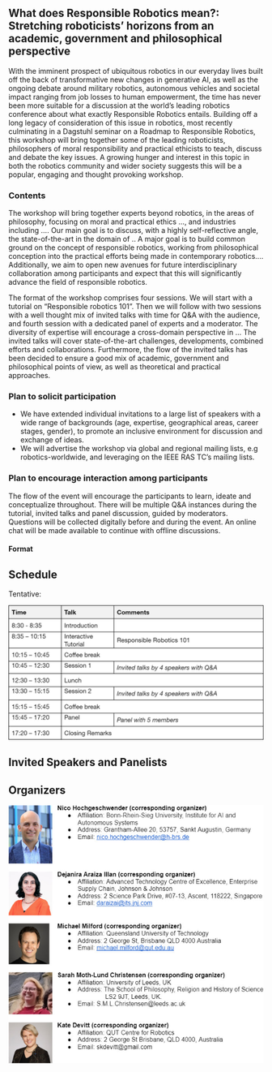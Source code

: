 ## What does Responsible Robotics mean?: Stretching roboticists’ horizons from an academic, government and philosophical perspective

With the imminent prospect of ubiquitous robotics in our everyday lives built off the back of transformative new changes in generative AI, as well as the ongoing debate around military robotics, autonomous vehicles and societal impact ranging from job losses to human empowerment, the time has never been more suitable for a discussion at the world’s leading robotics conference about what exactly Responsible Robotics entails. Building off a long legacy of consideration of this issue in robotics, most recently culminating in a Dagstuhl seminar on a Roadmap to Responsible Robotics, this workshop will bring together some of the leading roboticists, philosophers of moral responsibility and practical ethicists to teach, discuss and debate the key issues. A growing hunger and interest in this topic in both the robotics community and wider society suggests this will be a popular, engaging and thought provoking workshop.

### Contents

The workshop will bring together experts beyond robotics, in the areas of philosophy, focusing on moral and practical ethics …, and industries including …. Our main goal is to discuss, with a highly self-reflective angle, the state-of-the-art in the domain of .. A major goal is to build common ground on the concept of responsible robotics, working from philosophical conception into the practical efforts being made in contemporary robotics.... Additionally, we aim to open new avenues for future interdisciplinary collaboration among participants and expect that this will significantly advance the field of responsible robotics.

The format of the workshop comprises four sessions. We will start with a tutorial on “Responsible robotics 101”. Then we will follow with two sessions with a well thought mix of invited talks with time for Q&A with the audience, and fourth session with a dedicated panel of experts and a moderator. The diversity of expertise will encourage a cross-domain perspective in ... The invited talks will cover state-of-the-art challenges, developments, combined efforts and collaborations. Furthermore, the flow of the invited talks has been decided to ensure a good mix of academic, government and philosophical points of view, as well as theoretical and practical approaches.

### Plan to solicit participation

- We have extended individual invitations to a large list of speakers with a wide range of backgrounds (age, expertise, geographical areas, career stages, gender), to promote an inclusive environment for discussion and exchange of ideas.  
- We will advertise the workshop via global and regional mailing lists, e.g robotics-worldwide, and leveraging on the IEEE RAS TC’s mailing lists.

### Plan to encourage interaction among participants

The flow of the event will encourage the participants to learn, ideate and conceptualize throughout. There will be multiple Q&A instances during the tutorial, invited talks and panel discussion, guided by moderators. Questions will be collected digitally before and during the event. An online chat will be made available to continue with offline discussions.

#### Format


## Schedule

Tentative:

<p float="left">
  <img src="assets/img/program.jpg" width="600px" />   
</p>

## Invited Speakers and Panelists



## Organizers

<p float="left">
  <img src="assets/img/organizers.jpg" width="600px" />   
</p>
